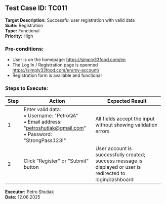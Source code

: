 ## Test Case ID: TC011
**Target Description:** Successful user registration with valid data  
**Suite:** Registration  
**Type:** Functional  
**Priority:** High

### Pre-conditions:
- User is on the homepage: https://simply33food.com/en
- The Log In / Registration page is openned https://simply33food.com/en/my-account/
- Registration form is available and functional

### Steps to Execute:

| Step | Action | Expected Result |
|------|--------|------------------|
| 1 | Enter valid data:<br>• Username: "PetroQA"<br>• Email address: "petroshutiak@gmail.com"<br>• Password: "StrongPass123!" | All fields accept the input without showing validation errors |
| 2 | Click "Register" or "Submit" button | User account is successfully created; success message is displayed or user is redirected to login/dashboard |

**Executor:** Petro Shutiak  
**Date:** 12.06.2025
